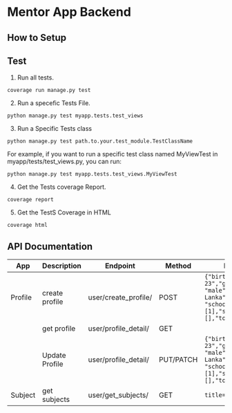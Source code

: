 # Mentor App Backend

## How to Setup

## Test
1. Run all tests.
```
coverage run manage.py test
```

2. Run a specefic Tests File.
```
python manage.py test myapp.tests.test_views
```

3. Run a Specific Tests class
```
python manage.py test path.to.your.test_module.TestClassName
```

For example, if you want to run a specific test class named MyViewTest in myapp/tests/test_views.py, you can run:
```
python manage.py test myapp.tests.test_views.MyViewTest
```

4. Get the Tests coverage Report.
```
coverage report
```

5. Get the TestS Coverage in HTML
```
coverage html
```

## API Documentation

| App           | Description      | Endpoint               | Method     | Payload/ Params                             |
|---------------|------------------|------------------------|------------|---------------------------------------------|
| Profile       |create profile    | user/create_profile/   | POST       | `{"birth_day": "1993-04-23","gender": "male","country": "Sri Lanka","educational_level": "school","tags": [1],"subjects": [],"topics": [1]}`|
|               | get profile      | user/profile_detail/   | GET        |                                             |
|               | Update Profile   | user/profile_detail/   | PUT/PATCH  | `{"birth_day": "1993-04-23","gender": "male","country": "Sri Lanka","educational_level": "school","tags": [1],"subjects": [],"topics": [1]}`|
| Subject       | get subjects     | user/get_subjects/     | GET        | `title=something`                           |